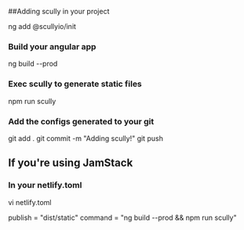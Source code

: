 ##Adding scully in your project

ng add @scullyio/init 

### Build your angular app
ng build --prod

### Exec scully to generate static files
npm run scully

### Add the configs generated to your git
git add .
git commit -m "Adding scully!"
git push

## If you're using JamStack
### In your netlify.toml 

vi netlify.toml

publish = "dist/static"
command = "ng build --prod && npm run scully"

